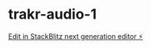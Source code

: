 # trakr-audio-1

[Edit in StackBlitz next generation editor ⚡️](https://stackblitz.com/~/github.com/JohnCarter09/trakr-audio-1)